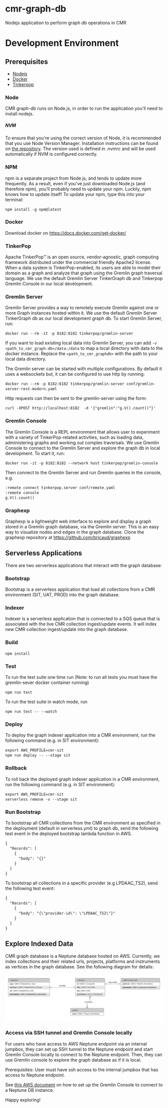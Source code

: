 # cmr-graph-db

Nodejs application to perform graph db operations in CMR

# Development Environment

## Prerequisites
* [Nodejs](https://nodejs.org/en/)
* [Docker](https://docs.docker.com/install/)
* [Tinkerpop](https://tinkerpop.apache.org/)

### Node
CMR graph-db runs on Node.js, in order to run the application you'll need to install nodejs.

##### NVM
To ensure that you're using the correct version of Node, it is recommended that you use Node Version Manager. Installation instructions can be found on [the repository](https://github.com/nvm-sh/nvm#install--update-script). The version used is defined in .nvmrc and will be used automatically if NVM is configured correctly.

### NPM
npm is a separate project from Node.js, and tends to update more frequently. As a result, even if you’ve just downloaded Node.js (and therefore npm), you’ll probably need to update your npm. Luckily, npm knows how to update itself! To update your npm, type this into your terminal:

```
npm install -g npm@latest
```

### Docker
Download docker on https://docs.docker.com/get-docker/

### TinkerPop
Apache TinkerPop™ is an open source, vendor-agnostic, graph computing framework distributed under the commercial friendly Apache2 license. When a data system is TinkerPop-enabled, its users are able to model their domain as a graph and analyze that graph using the Gremlin graph traversal language. We use the default Gremlin Server TinkerGraph db and Tinkerpop Gremlin Console in our local development.

### Gremlin Server
Gremlin Server provides a way to remotely execute Gremlin against one or more Graph instances hosted within it. We use the default Gremlin Server TinkerGraph db as our local development graph db. To start Gremlin Server, run:

```
docker run --rm -it -p 8182:8182 tinkerpop/gremlin-server
```

If you want to load existing local data into Gremlin Server, you can add `-v <path_to_cmr_graph-db>/data:/data` to map a local directory with data to the docker instance. Replace the `<path_to_cmr_graphdb>` with the path to your local data directory.

The Gremlin server can be started with multiple configurations. By default it uses a websockets but, it can be configured to use http by running:

```
docker run --rm -p 8182:8182 tinkerpop/gremlin-server conf/gremlin-server-rest-modern.yaml
```

Http requests can then be sent to the gremlin-server using the form:

```
curl -XPOST http://localhost:8182  -d '{"gremlin":"g.V().count()"}'
```
### Gremlin Console
The Gremlin Console is a REPL environment that allows user to experiment with a variety of TinkerPop-related activities, such as loading data, administering graphs and working out complex traversals. We use Gremlin Console to connect to the Gremlin Server and explore the graph db in local development. To start it, run:

```
docker run -it -p 8182:8182 --network host tinkerpop/gremlin-console
```

Then connect to the Gremlin Server and run Gremlin queries in the console, e.g.

```
:remote connect tinkerpop.server conf/remote.yaml
:remote console
g.V().count()
```

### Graphexp
Graphexp is a lightweight web interface to explore and display a graph stored in a Gremlin graph database, via the Gremlin server. This is an easy way to visualize nodes and edges in the graph database.
Clone the graphexp repository at https://github.com/bricaud/graphexp

## Serverless Applications
There are two serverless applications that interact with the graph database:

### Bootstrap

  Bootstrap is a serverless application that load all collections from a CMR environment (SIT, UAT, PROD) into the graph database.

### Indexer

  Indexer is a serverless application that is connected to a SQS queue that is associated with the live CMR collection ingest/update events. It will index new CMR collection ingest/update into the graph database.

### Build
```
npm install
```

### Test
To run the test suite one time run (Note: to run all tests you must have the gremlin-sever docker container running)
```
npm run test
```

To run the test suite in watch mode, run
```
npm run test -- --watch
```

### Deploy
To deploy the graph indexer application into a CMR environment, run the following command (e.g. in SIT environment):
```
export AWS_PROFILE=cmr-sit
npm run deploy -- --stage sit
```

### Rollback
To roll back the deployed graph indexer application in a CMR environment, run the following command (e.g. in SIT environment):
```
export AWS_PROFILE=cmr-sit
serverless remove -v --stage sit
```

### Run Bootstrap
To bootstrap all CMR collections from the CMR environment as specified in the deployment (default in serverless.yml) to graph db, send the following test event in the deployed bootstrap lambda function in AWS.

```
{
  "Records": [
    {
      "body": "{}"
    }
  ]
}
```

To bootstrap all collections in a specific provider (e.g LPDAAC_TS2), send the following test event:
```
{
  "Records": [
    {
      "body": "{\"provider-id\": \"LPDAAC_TS2\"}"
    }
  ]
}
```

## Explore Indexed Data
CMR graph database is a Neptune database hosted on AWS. Currently, we index collections and their related urls, projects, platforms and instruments as vertices in the graph database. See the following diagram for details:

![CMR Collection GraphDB Diagram](images/cmr_collection_graphdb_diagram.png)

### Access via SSH tunnel and Gremlin Console locally
For users who have access to AWS Neptune endpoint via an internal jumpbox, they can set up SSH tunnel to the Neptune endpoint and start Gremlin Console locally to connect to the Neptune endpoint. Then, they can use Gremlin console to explore the graph database as if it is local.

Prerequisites: User must have ssh access to the internal jumpbox that has access to Neptune endpoint.

See [this AWS document](https://docs.aws.amazon.com/neptune/latest/userguide/access-graph-gremlin-console.html) on how to set up the Gremlin Console to connect to a Neptune DB instance.

Happy exploring!
